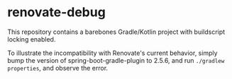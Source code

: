 # renovate-debug

This repository contains a barebones Gradle/Kotlin project with buildscript locking enabled.

To illustrate the incompatibility with Renovate's current behavior, simply bump the version of spring-boot-gradle-plugin
to 2.5.6, and run `./gradlew properties`, and observe the error.